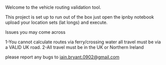 Welcome to the vehicle routing validation tool.

This project is set up to run out of the box just open the ipnby notebook upload your location sets (lat longs) and execute.

Issues you may come across

1-You cannot calculate routes via ferry/crossing water all travel must be via a VALID UK road.
2-All travel must be in the UK or Northern Ireland

please report any bugs to iain.bryant.0902@gmail.com
